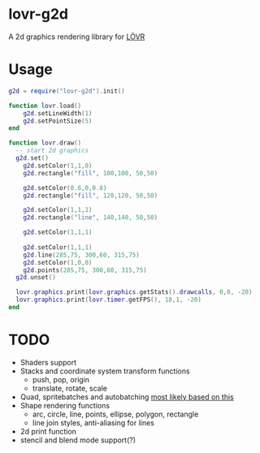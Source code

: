 # lovr-g2d
A 2d graphics rendering library for [LÖVR](https://lovr.org)

# Usage
```lua
g2d = require("lovr-g2d").init()

function lovr.load()
    g2d.setLineWidth(1)
    g2d.setPointSize(5)
end

function lovr.draw()
  -- start 2d graphics
  g2d.set()
    g2d.setColor(1,1,0)
    g2d.rectangle("fill", 100,100, 50,50)

    g2d.setColor(0.6,0,0.8)
    g2d.rectangle("fill", 120,120, 50,50)

    g2d.setColor(1,1,1)
    g2d.rectangle("line", 140,140, 50,50)

    g2d.setColor(1,1,1)
		
    g2d.setColor(1,1,1)
    g2d.line(285,75, 300,60, 315,75)
    g2d.setColor(1,0,0)
    g2d.points(285,75, 300,60, 315,75)
  g2d.unset()

  lovr.graphics.print(lovr.graphics.getStats().drawcalls, 0,0, -20)
  lovr.graphics.print(lovr.timer.getFPS(), 18,1, -20)
end
```

# TODO
- Shaders support
- Stacks and coordinate system transform functions
  - push, pop, origin
  - translate, rotate, scale
- Quad, spritebatches and autobatching [most likely based on this](https://github.com/rxi/autobatch)
- Shape rendering functions
  - arc, circle, line, points, ellipse, polygon, rectangle
  - line join styles, anti-aliasing for lines
- 2d print function
- stencil and blend mode support(?)
